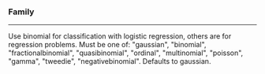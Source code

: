 <h3>Family</h3>
<hr>
Use binomial for classification with logistic regression, others are for regression problems.  
Must be one of: "gaussian", "binomial", "fractionalbinomial", "quasibinomial", "ordinal", "multinomial", "poisson", "gamma", "tweedie", "negativebinomial".  
Defaults to gaussian.
